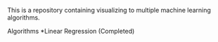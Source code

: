 This is a repository containing visualizing to multiple machine learning algorithms.

Algorithms
*Linear Regression (Completed)
